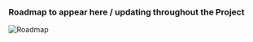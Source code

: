 ### Roadmap to appear here / updating throughout the Project

![Roadmap](https://i.imgur.com/1pNfeY9.png)

